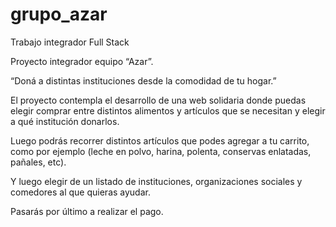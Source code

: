# grupo_azar
Trabajo integrador Full Stack


Proyecto integrador equipo “Azar”.

“Doná a distintas instituciones desde la comodidad de tu hogar.”

El proyecto contempla el desarrollo de una web solidaria donde puedas elegir comprar entre distintos alimentos y artículos que se necesitan y elegir a qué institución donarlos.

Luego podrás recorrer distintos artículos que podes agregar a tu carrito, como por ejemplo (leche en polvo, harina, polenta, conservas enlatadas, pañales, etc).

Y luego elegir de un listado de instituciones, organizaciones sociales y comedores al que quieras ayudar.

Pasarás por último a realizar el pago.
